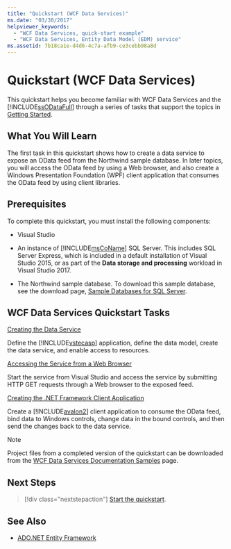 ```yaml
---
title: "Quickstart (WCF Data Services)"
ms.date: "03/30/2017"
helpviewer_keywords:
  - "WCF Data Services, quick-start example"
  - "WCF Data Services, Entity Data Model (EDM) service"
ms.assetid: 7b18ca1e-d4d6-4c7a-afb9-ce3cebb98a8d
---
```

# Quickstart (WCF Data Services)

This quickstart helps you become familiar with WCF Data Services and the [!INCLUDE[ssODataFull](../../../../includes/ssodatafull-md.md)] through a series of tasks that support the topics in [Getting Started](../../../../docs/framework/data/wcf/getting-started-with-wcf-data-services.md).

## What You Will Learn
 The first task in this quickstart shows how to create a data service to expose an OData feed from the Northwind sample database. In later topics, you will access the OData feed by using a Web browser, and also create a Windows Presentation Foundation (WPF) client application that consumes the OData feed by using client libraries.

## Prerequisites

To complete this quickstart, you must install the following components:

- Visual Studio

- An instance of [!INCLUDE[msCoName](../../../../includes/msconame-md.md)] SQL Server. This includes SQL Server Express, which is included in a default installation of Visual Studio 2015, or as part of the **Data storage and processing** workload in Visual Studio 2017.

- The Northwind sample database. To download this sample database, see the download page, [Sample Databases for SQL Server](http://go.microsoft.com/fwlink/?linkid=24758).

## WCF Data Services Quickstart Tasks

 [Creating the Data Service](../../../../docs/framework/data/wcf/creating-the-data-service.md)

 Define the [!INCLUDE[vstecasp](../../../../includes/vstecasp-md.md)] application, define the data model, create the data service, and enable access to resources.

 [Accessing the Service from a Web Browser](../../../../docs/framework/data/wcf/accessing-the-service-from-a-web-browser-wcf-data-services-quickstart.md)

 Start the service from Visual Studio and access the service by submitting HTTP GET requests through a Web browser to the exposed feed.

 [Creating the .NET Framework Client Application](../../../../docs/framework/data/wcf/creating-the-dotnet-client-application-wcf-data-services-quickstart.md)

 Create a [!INCLUDE[avalon2](../../../../includes/avalon2-md.md)] client application to consume the OData feed, bind data to Windows controls, change data in the bound controls, and then send the changes back to the data service.

> [!NOTE]
> Project files from a completed version of the quickstart can be downloaded from the [WCF Data Services Documentation Samples](http://go.microsoft.com/fwlink/?LinkId=179994) page.

## Next Steps

> [!div class="nextstepaction"]
> [Start the quickstart](../../../../docs/framework/data/wcf/creating-the-data-service.md).

## See Also

- [ADO.NET Entity Framework](../../../../docs/framework/data/adonet/ef/index.md)
